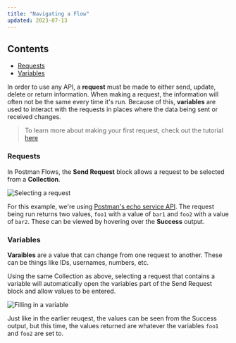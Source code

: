 ```yaml
---
title: "Navigating a Flow"
updated: 2023-07-13
---
```


## Contents

* [Requests](#requests)
* [Variables](#variables)

In order to use any API, a **request** must be made to either send, update, delete or return information. When making a request, the information will often not be the same every time it's run. Because of this, **variables** are used to interact with the requests in places where the data being sent or received changes.

> To learn more about making your first request, check out the tutorial [here](../../../getting-started/sending-the-first-request/)

### Requests

In Postman Flows, the **Send Request** block allows a request to be selected from a **Collection**.

![Selecting a request](https://assets.postman.com/postman-labs-docs/concepts/selecting-a-request.gif)

For this example, we're using [Postman's echo service API](https://www.postman.com/postman/workspace/published-postman-templates/documentation/631643-f695cab7-6878-eb55-7943-ad88e1ccfd65?ctx=documentation). The request being run returns two values, `foo1` with a value of `bar1` and `foo2` with a value of `bar2`. These can be viewed by hovering over the **Success** output.

### Variables

**Varaibles** are a value that can change from one request to another. These can be things like IDs, usernames, numbers, etc.

Using the same Collection as above, selecting a request that contains a variable will automatically open the variables part of the Send Request block and allow values to be entered.

![Filling in a variable](https://assets.postman.com/postman-labs-docs/concepts/request-with-variables-updated.gif)

Just like in the earlier reuqest, the values can be seen from the Success output, but this time, the values returned are whatever the variables `foo1` and `foo2` are set to.
